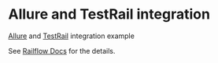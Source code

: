 # Allure and TestRail integration
[Allure](https://docs.qameta.io/allure/) and [TestRail](https://www.testrail.com/) integration example

See [Railflow Docs](https://docs.railflow.io/docs/railflow-for-testrail/testing-frameworks/allure) for the details.
